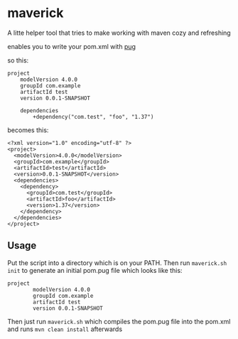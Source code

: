 # maverick
A litte helper tool that tries to make working with maven cozy and refreshing

enables you to write your pom.xml with [pug](https://pugjs.org/api/getting-started.html)

so this:
```
project
	modelVersion 4.0.0
	groupId com.example
	artifactId test
	version 0.0.1-SNAPSHOT

	dependencies
		+dependency("com.test", "foo", "1.37")
```
becomes this:
```
<?xml version="1.0" encoding="utf-8" ?>
<project>
  <modelVersion>4.0.0</modelVersion>
  <groupId>com.example</groupId>
  <artifactId>test</artifactId>
  <version>0.0.1-SNAPSHOT</version>
  <dependencies>
    <dependency>
      <groupId>com.test</groupId>
      <artifactId>foo</artifactId>
      <version>1.37</version>
    </dependency>
  </dependencies>
</project>
```

## Usage

Put the script into a directory which is on your PATH.
Then run `maverick.sh init` to generate an initial pom.pug file which looks like this:
```
project
        modelVersion 4.0.0
        groupId com.example
        artifactId test
        version 0.0.1-SNAPSHOT
```

Then just run `maverick.sh` which compiles the pom.pug file into the pom.xml and runs `mvn clean install` afterwards
